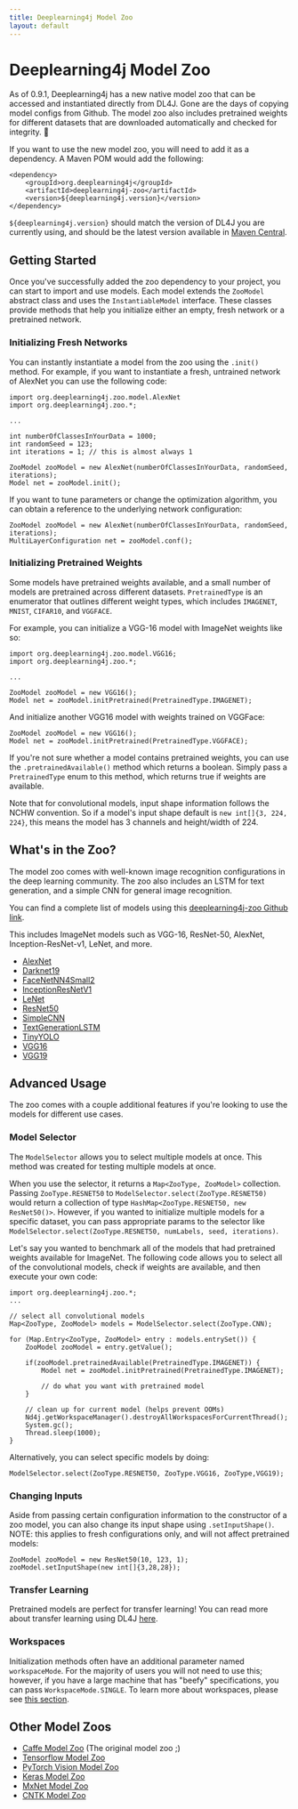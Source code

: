 ```yaml
---
title: Deeplearning4j Model Zoo
layout: default
---
```


# Deeplearning4j Model Zoo

As of 0.9.1, Deeplearning4j has a new native model zoo that can be accessed and instantiated directly from DL4J. Gone are the days of copying model configs from Github. The model zoo also includes pretrained weights for different datasets that are downloaded automatically and checked for integrity. 🚀

If you want to use the new model zoo, you will need to add it as a dependency. A Maven POM would add the following:

```
<dependency>
    <groupId>org.deeplearning4j</groupId>
    <artifactId>deeplearning4j-zoo</artifactId>
    <version>${deeplearning4j.version}</version>
</dependency>
```

`${deeplearning4j.version}` should match the version of DL4J you are currently using, and should be the latest version available in [Maven Central](https://search.maven.org/#search%7Cga%7C1%7Ca%3A%22deeplearning4j-zoo%22).

## Getting Started

Once you've successfully added the zoo dependency to your project, you can start to import and use models. Each model extends the `ZooModel` abstract class and uses the `InstantiableModel` interface. These classes provide methods that help you initialize either an empty, fresh network or a pretrained network.

### Initializing Fresh Networks

You can instantly instantiate a model from the zoo using the `.init()` method. For example, if you want to instantiate a fresh, untrained network of AlexNet you can use the following code:

```
import org.deeplearning4j.zoo.model.AlexNet
import org.deeplearning4j.zoo.*;

...

int numberOfClassesInYourData = 1000;
int randomSeed = 123;
int iterations = 1; // this is almost always 1

ZooModel zooModel = new AlexNet(numberOfClassesInYourData, randomSeed, iterations);
Model net = zooModel.init();
```

If you want to tune parameters or change the optimization algorithm, you can obtain a reference to the underlying network configuration:

```
ZooModel zooModel = new AlexNet(numberOfClassesInYourData, randomSeed, iterations);
MultiLayerConfiguration net = zooModel.conf();
```

### Initializing Pretrained Weights

Some models have pretrained weights available, and a small number of models are pretrained across different datasets. `PretrainedType` is an enumerator that outlines different weight types, which includes `IMAGENET`, `MNIST`, `CIFAR10`, and `VGGFACE`.

For example, you can initialize a VGG-16 model with ImageNet weights like so:

```
import org.deeplearning4j.zoo.model.VGG16;
import org.deeplearning4j.zoo.*;

...

ZooModel zooModel = new VGG16();
Model net = zooModel.initPretrained(PretrainedType.IMAGENET);
```

And initialize another VGG16 model with weights trained on VGGFace:

```
ZooModel zooModel = new VGG16();
Model net = zooModel.initPretrained(PretrainedType.VGGFACE);
```

If you're not sure whether a model contains pretrained weights, you can use the `.pretrainedAvailable()` method which returns a boolean. Simply pass a `PretrainedType` enum to this method, which returns true if weights are available.

Note that for convolutional models, input shape information follows the NCHW convention. So if a model's input shape default is `new int[]{3, 224, 224}`, this means the model has 3 channels and height/width of 224.



## What's in the Zoo?

The model zoo comes with well-known image recognition configurations in the deep learning community. The zoo also includes an LSTM for text generation, and a simple CNN for general image recognition.

You can find a complete list of models using this [deeplearning4j-zoo Github link](https://github.com/deeplearning4j/deeplearning4j/tree/master/deeplearning4j/deeplearning4j-zoo/src/main/java/org/deeplearning4j/zoo/model).

This includes ImageNet models such as VGG-16, ResNet-50, AlexNet, Inception-ResNet-v1, LeNet, and more. 

* [AlexNet](https://github.com/deeplearning4j/deeplearning4j/blob/master/deeplearning4j/deeplearning4j-zoo/src/main/java/org/deeplearning4j/zoo/model/AlexNet.java)	
* [Darknet19](https://github.com/deeplearning4j/deeplearning4j/blob/master/deeplearning4j/deeplearning4j-zoo/src/main/java/org/deeplearning4j/zoo/model/Darknet19.java)	
* [FaceNetNN4Small2](https://github.com/deeplearning4j/deeplearning4j/blob/master/deeplearning4j/deeplearning4j-zoo/src/main/java/org/deeplearning4j/zoo/model/FaceNetNN4Small2.java)	
* [InceptionResNetV1](https://github.com/deeplearning4j/deeplearning4j/blob/master/deeplearning4j/deeplearning4j-zoo/src/main/java/org/deeplearning4j/zoo/model/InceptionResNetV1.java)	
* [LeNet](https://github.com/deeplearning4j/deeplearning4j/blob/master/deeplearning4j/deeplearning4j-zoo/src/main/java/org/deeplearning4j/zoo/model/LeNet.java)
* [ResNet50](https://github.com/deeplearning4j/deeplearning4j/blob/master/deeplearning4j/deeplearning4j-zoo/src/main/java/org/deeplearning4j/zoo/model/ResNet50.java)
* [SimpleCNN](https://github.com/deeplearning4j/deeplearning4j/blob/master/deeplearning4j/deeplearning4j-zoo/src/main/java/org/deeplearning4j/zoo/model/SimpleCNN.java)
* [TextGenerationLSTM](https://github.com/deeplearning4j/deeplearning4j/blob/master/deeplearning4j/deeplearning4j-zoo/src/main/java/org/deeplearning4j/zoo/model/TextGenerationLSTM.java)
* [TinyYOLO](https://github.com/deeplearning4j/deeplearning4j/blob/master/deeplearning4j/deeplearning4j-zoo/src/main/java/org/deeplearning4j/zoo/model/TinyYOLO.java)
* [VGG16](https://github.com/deeplearning4j/deeplearning4j/blob/master/deeplearning4j/deeplearning4j-zoo/src/main/java/org/deeplearning4j/zoo/model/VGG16.java)	
* [VGG19](https://github.com/deeplearning4j/deeplearning4j/blob/master/deeplearning4j/deeplearning4j-zoo/src/main/java/org/deeplearning4j/zoo/model/VGG19.java)

## Advanced Usage

The zoo comes with a couple additional features if you're looking to use the models for different use cases.

### Model Selector

The `ModelSelector` allows you to select multiple models at once. This method was created for testing multiple models at once.

When you use the selector, it returns a `Map<ZooType, ZooModel>` collection. Passing `ZooType.RESNET50` to `ModelSelector.select(ZooType.RESNET50)` would return a collection of type `HashMap<ZooType.RESNET50, new ResNet50()>`. However, if you wanted to initialize multiple models for a specific dataset, you can pass appropriate params to the selector like `ModelSelector.select(ZooType.RESNET50, numLabels, seed, iterations)`.

Let's say you wanted to benchmark all of the models that had pretrained weights available for ImageNet. The following code allows you to select all of the convolutional models, check if weights are available, and then execute your own code:

```
import org.deeplearning4j.zoo.*;
...

// select all convolutional models
Map<ZooType, ZooModel> models = ModelSelector.select(ZooType.CNN);

for (Map.Entry<ZooType, ZooModel> entry : models.entrySet()) {
    ZooModel zooModel = entry.getValue();

    if(zooModel.pretrainedAvailable(PretrainedType.IMAGENET)) {
        Model net = zooModel.initPretrained(PretrainedType.IMAGENET);

        // do what you want with pretrained model
    }

    // clean up for current model (helps prevent OOMs)
    Nd4j.getWorkspaceManager().destroyAllWorkspacesForCurrentThread();
    System.gc();
    Thread.sleep(1000);
}
```

Alternatively, you can select specific models by doing:

```
ModelSelector.select(ZooType.RESNET50, ZooType.VGG16, ZooType,VGG19);
```

### Changing Inputs

Aside from passing certain configuration information to the constructor of a zoo model, you can also change its input shape using `.setInputShape()`. NOTE: this applies to fresh configurations only, and will not affect pretrained models:

```
ZooModel zooModel = new ResNet50(10, 123, 1);
zooModel.setInputShape(new int[]{3,28,28});
```

### Transfer Learning

Pretrained models are perfect for transfer learning! You can read more about transfer learning using DL4J [here](https://deeplearning4j.org/transfer-learning).

### Workspaces

Initialization methods often have an additional parameter named `workspaceMode`. For the majority of users you will not need to use this; however, if you have a large machine that has "beefy" specifications, you can pass `WorkspaceMode.SINGLE`. To learn more about workspaces, please see [this section](https://deeplearning4j.org/workspaces).

## Other Model Zoos

* [Caffe Model Zoo](https://github.com/BVLC/caffe/wiki/Model-Zoo) (The original model zoo ;)
* [Tensorflow Model Zoo](https://github.com/tensorflow/models)
* [PyTorch Vision Model Zoo](https://github.com/pytorch/vision/tree/master/torchvision)
* [Keras Model Zoo](https://github.com/fchollet/deep-learning-models)
* [MxNet Model Zoo](https://mxnet.apache.org/model_zoo/index.html)
* [CNTK Model Zoo](https://www.microsoft.com/en-us/cognitive-toolkit/features/model-gallery/)
